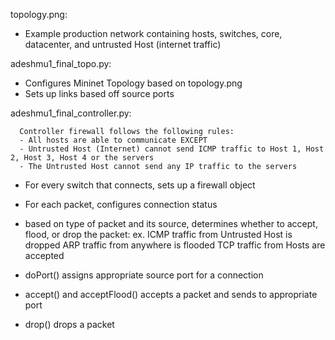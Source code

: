 topology.png:
  - Example production network containing hosts, switches, core, datacenter, and untrusted Host (internet traffic)

adeshmu1_final_topo.py:
  - Configures Mininet Topology based on topology.png
  - Sets up links based off source ports

adeshmu1_final_controller.py:

      Controller firewall follows the following rules:
      - All hosts are able to communicate EXCEPT
      - Untrusted Host (Internet) cannot send ICMP traffic to Host 1, Host 2, Host 3, Host 4 or the servers
      - The Untrusted Host cannot send any IP traffic to the servers
  
  - For every switch that connects, sets up a firewall object
  - For each packet, configures connection status
  - based on type of packet and its source, determines whether to accept, flood, or drop the packet:
          ex. ICMP traffic from Untrusted Host is dropped
              ARP traffic from anywhere is flooded
              TCP traffic from Hosts are accepted 

  - doPort() assigns appropriate source port for a connection
  - accept() and acceptFlood() accepts a packet and sends to appropriate port
  - drop() drops a packet
  
      
  
